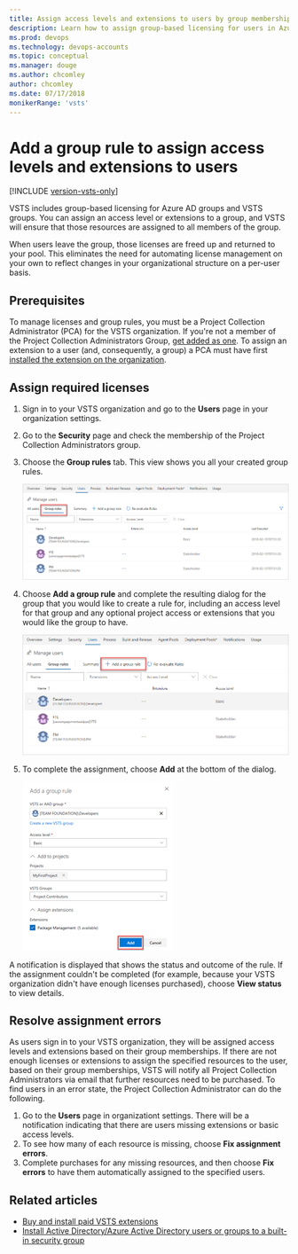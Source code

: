 ```yaml
---
title: Assign access levels and extensions to users by group membership
description: Learn how to assign group-based licensing for users in Azure AD and VSTS groups by adding a group rule.
ms.prod: devops
ms.technology: devops-accounts
ms.topic: conceptual
ms.manager: douge
ms.author: chcomley
author: chcomley
ms.date: 07/17/2018
monikerRange: 'vsts'
---
```

# Add a group rule to assign access levels and extensions to users

[!INCLUDE [version-vsts-only](../../_shared/version-vsts-only.md)]

VSTS includes group-based licensing for Azure AD groups and VSTS groups.
You can assign an access level or extensions to a group, and VSTS will ensure that those resources are assigned to all members of the group.

When users leave the group, those licenses are freed up and returned to your pool.
This eliminates the need for automating license management on your own to reflect changes in your organizational structure on a per-user basis.

## Prerequisites

To manage licenses and group rules, you must be a Project Collection Administrator (PCA) for the VSTS organization. If you're not a member of the Project Collection Administrators Group, [get added as one](../../organizations/security/set-project-collection-level-permissions.md).
To assign an extension to a user (and, consequently, a group) a PCA must have first [installed the extension on the organization](../../marketplace/install-vsts-extension.md).

## Assign required licenses

1. Sign in to your VSTS organization and go to the **Users** page in your organization settings.
2. Go to the **Security** page and check the membership of the Project Collection Administrators group.
3. Choose the **Group rules** tab. This view shows you all your created group rules.

   ![view-group-rules](_img/manage-group-licensing/view-group-rules.png)

4. Choose **Add a group rule** and complete the resulting dialog for the group that you would like to create a rule for, including an access level for that group and any optional project access or extensions that you would like the group to have.

    ![choose-add-group-rule](_img/manage-group-licensing/add-a-group-rule.png)

5. To complete the assignment, choose **Add** at the bottom of the dialog.

    ![choose-add-to-add-group-rule](_img/manage-group-licensing/adding-group-rule.png)

A notification is displayed that shows the status and outcome of the rule. If the assignment couldn't be completed (for example, because your VSTS organization didn't have enough licenses purchased), choose **View status** to view details.

## Resolve assignment errors

As users sign in to your VSTS organization, they will be assigned access levels and extensions based on their group memberships. If there are not enough licenses or extensions to assign the specified resources to the user, based on their group memberships, VSTS will notify all Project Collection Administrators via email that further resources need to be purchased. To find users in an error state, the Project Collection Administrator can do the following.

1. Go to the **Users** page in organizationt settings. There will be a notification indicating that there are users missing extensions or basic access levels.
2. To see how many of each resource is missing, choose **Fix assignment errors**.
3. Complete purchases for any missing resources, and then choose **Fix errors** to have them automatically assigned to the specified users.

## Related articles

* [Buy and install paid VSTS extensions](../../marketplace/install-paid-vsts-extension.md)
* [Install Active Directory/Azure Active Directory users or groups to a built-in security group](../security/add-ad-aad-built-in-security-groups.md)